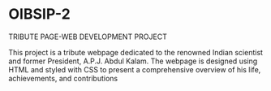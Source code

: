 # OIBSIP-2
TRIBUTE PAGE-WEB DEVELOPMENT PROJECT

This project is a tribute webpage dedicated to the renowned Indian scientist and former President, A.P.J. Abdul Kalam. The webpage is designed using HTML and styled with CSS to present a comprehensive overview of his life, achievements, and contributions 
